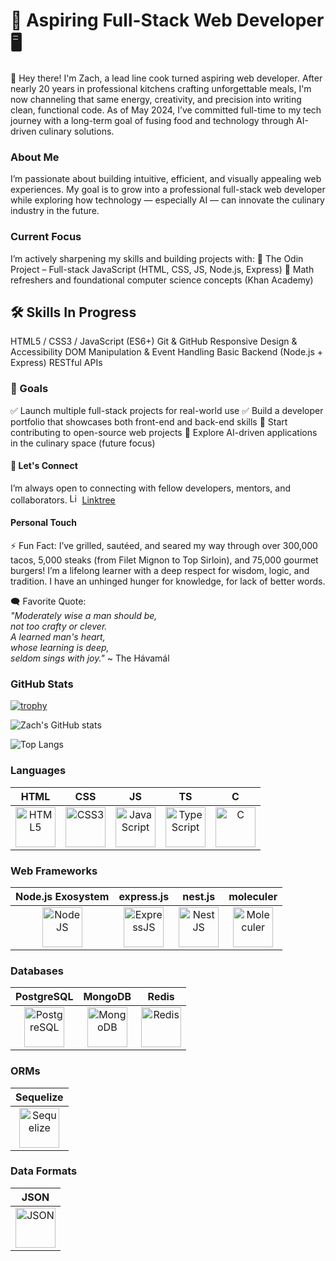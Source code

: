 # 🍴 Aspiring Full-Stack Web Developer 🖥️
👋 Hey there! I'm Zach, a lead line cook turned aspiring web developer. After nearly 20 years in professional kitchens crafting unforgettable meals, I'm now channeling that same energy, creativity, and precision into writing clean, functional code. As of May 2024, I’ve committed full-time to my tech journey with a long-term goal of fusing food and technology through AI-driven culinary solutions.

### About Me
I’m passionate about building intuitive, efficient, and visually appealing web experiences. My goal is to grow into a professional full-stack web developer while exploring how technology — especially AI — can innovate the culinary industry in the future.

### Current Focus
I’m actively sharpening my skills and building projects with:
🔧 The Odin Project – Full-stack JavaScript (HTML, CSS, JS, Node.js, Express)
🧮 Math refreshers and foundational computer science concepts (Khan Academy)

## 🛠️ Skills In Progress
HTML5 / CSS3 / JavaScript (ES6+)
Git & GitHub
Responsive Design & Accessibility
DOM Manipulation & Event Handling
Basic Backend (Node.js + Express)
RESTful APIs

### 📌 Goals
✅ Launch multiple full-stack projects for real-world use
✅ Build a developer portfolio that showcases both front-end and back-end skills
🚧 Start contributing to open-source web projects
🔮 Explore AI-driven applications in the culinary space (future focus)

#### 🤝 Let's Connect
I’m always open to connecting with fellow developers, mentors, and collaborators.
<img src="https://assets.production.linktr.ee/f362a42be9be49acd1072b26bb02599c1c6584c0/favicon/favicon.png" title="linktree" alt="Linktree" height="16" width="16"/> [Linktree](https://linktr.ee/End0Skeleton)

#### Personal Touch
⚡ Fun Fact: I’ve grilled, sautéed, and seared my way through over 300,000 tacos, 5,000 steaks (from Filet Mignon to Top Sirloin), and 75,000 gourmet burgers!
I’m a lifelong learner with a deep respect for wisdom, logic, and tradition. I have an unhinged hunger for knowledge, for lack of better words.

🗨️ Favorite Quote: <br>
*"Moderately wise a man should be,* <br>
*not too crafty or clever.* <br>
*A learned man's heart,* <br>
*whose learning is deep,* <br>
*seldom sings with joy."* ~ The Hávamál

### GitHub Stats

[![trophy](https://github-profile-trophy.vercel.app/?username=zalbright90&theme=monokai)](https://github.com/ryo-ma/github-profile-trophy)

![Zach's GitHub stats](https://github-readme-stats.vercel.app/api?username=zalbright90&show_icons=true&theme=highcontrast&border-radius=18)

![Top Langs](https://github-readme-stats.vercel.app/api/top-langs/?username=zalbright90&layout=compact&theme=highcontrast)

### Languages
| HTML | CSS | JS | TS | C |
| :---: | :---: | :---: | :---: | :---: |
| <img src="https://cdn.jsdelivr.net/gh/devicons/devicon@latest/icons/html5/html5-original-wordmark.svg" title ="html5" alt="HTML5" height="64" width="64"/> | <img src="https://cdn.jsdelivr.net/gh/devicons/devicon@latest/icons/css3/css3-original-wordmark.svg" title="css3" alt="CSS3" height ="64" width="64"/> | <img src="https://cdn.jsdelivr.net/gh/devicons/devicon@latest/icons/javascript/javascript-original.svg" title="javascript" alt="JavaScript" height="64" width="64"/> | <img src="https://cdn.jsdelivr.net/gh/devicons/devicon@latest/icons/typescript/typescript-plain.svg" title="typescript" alt="TypeScript" height="64" width="64"/> | <img src="https://cdn.jsdelivr.net/gh/devicons/devicon@latest/icons/c/c-original.svg" title ="C" alt="C" height="64" width="64"/> |

### Web Frameworks
| Node.js Exosystem | express.js | nest.js | moleculer |
| :---: | :---: | :---: | :---: |
| <img src="https://cdn.jsdelivr.net/gh/devicons/devicon@latest/icons/nodejs/nodejs-plain-wordmark.svg" title="nodejs" alt="NodeJS" height="64" width="64"/> | <img src="https://cdn.jsdelivr.net/gh/devicons/devicon@latest/icons/express/express-original.svg" title="expressjs" alt="ExpressJS" height="64" width="64"/> | <img src="https://cdn.jsdelivr.net/gh/devicons/devicon@latest/icons/nestjs/nestjs-original.svg" title="nestjs" alt="NestJS" height="64" width="64"/> | <img src="https://cdn.jsdelivr.net/gh/devicons/devicon@latest/icons/moleculer/moleculer-original.svg" title="moleculer" alt="Moleculer" height="64" width="64"/> |

### Databases
| PostgreSQL | MongoDB | Redis |
| :---: | :---: | :---: |
| <img src="https://cdn.jsdelivr.net/gh/devicons/devicon@latest/icons/postgresql/postgresql-original.svg" title="postgresql" alt="PostgreSQL" height="64" width="64"/> | <img src="https://cdn.jsdelivr.net/gh/devicons/devicon@latest/icons/mongodb/mongodb-original.svg" title="mongodb" alt="MongoDB" height="64" width="64"/> | <img src="https://cdn.jsdelivr.net/gh/devicons/devicon@latest/icons/redis/redis-original.svg" title="redis" alt="Redis" height="64" width="64"/> |

### ORMs
| Sequelize |
| :---: |
| <img src="https://cdn.jsdelivr.net/gh/devicons/devicon@latest/icons/sequelize/sequelize-original.svg" title="sequelize" alt="Sequelize" height="64" width="64"/> |

### Data Formats
| JSON |
| :---: |
| <img src="https://cdn.jsdelivr.net/gh/devicons/devicon@latest/icons/json/json-original.svg" title="JSON" alt="JSON" height="64" width="64"/> |
